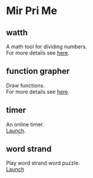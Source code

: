 # Mir Pri Me

## watth
A math tool for dividing numbers. <br>
For more details see [here](https://github.com/Mirpri/watth).

## function grapher
Draw functions. <br>
For more details see [here](https://github.com/Mirpri/function-grapher).

## timer
An online timer. <br>
[Launch](https://mirpri.github.io/timer.html).

## word strand
Play word strand word puzzle.<br>
[Launch](https://mirpri.github.io/wordstrands)